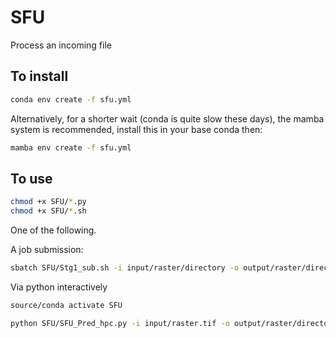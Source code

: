 # SFU
Process an incoming file

## To install

```bash
conda env create -f sfu.yml
```
Alternatively, for a shorter wait (conda is quite slow these days), the mamba system is recommended, install this in your base conda then:

```bash
mamba env create -f sfu.yml
```
## To use

```bash
chmod +x SFU/*.py
chmod +x SFU/*.sh
```

One of the following.

A job submission:
```bash
sbatch SFU/Stg1_sub.sh -i input/raster/directory -o output/raster/directory -m model/directory -c Test/TestData.csv -r Test/sfpred.csv -d Out/directory
```


Via python interactively

```bash
source/conda activate SFU

python SFU/SFU_Pred_hpc.py -i input/raster.tif -o output/raster/directory -m  model/directory -c Test/TestData.csv -r2 Test/sfpred.csv  -d Out/directory
```



